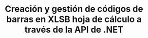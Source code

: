 ---
############################# Static ############################
layout: "auto-gen-gist"
draft: false
path: "es/assembly/net/barcode/xlsb/"
otherformats: XLS XLT XLSX XLSM XLTX XLTM ODS 

############################# Head ############################
head_title: "Cómo generar y agregar códigos de barras en una hoja de cálculo de Excel a través de C#, ASP.NET"
head_description: "GroupDocs.Assembly .NET API admite la creación e inserción de imágenes de códigos de barras dentro de documentos de hojas de cálculo de Excel (XLS, XLT, XLSX, XLSM, XLTX, XLTM y XLSB)."

############################# Header ############################
title: "Creación y gestión de códigos de barras en XLSB hoja de cálculo a través de la API de .NET"
description: "Usando GroupDocs.Assembly .NET API, los desarrolladores de software pueden crear y administrar dinámicamente imágenes de código de barras en documentos Excel XLSB Spreadsheet dentro de aplicaciones C#, ASP.NET."

######################### Download Button #######################
button:
    enable: true

############################# About ############################
about:
    enable: true
    title: "¿Cómo agregar la generación de código de barras para hojas de cálculo?"
    content: |
       Esta página proporciona información sobre cómo generar códigos de barras en una hoja de cálculo de Excel utilizando la API de .NET. Los códigos de barras son códigos digitales que almacenan información legible por máquina que normalmente se utiliza para la identificación rápida de una gran cantidad de artículos. Aporta velocidad y precisión a su sistema, lo que reduce automáticamente el tiempo de una operación. GroupDocs.Assembly es una potente API de .NET que permite a los desarrolladores de software dibujar mediante programación numerosas imágenes de códigos de barras 1D y 2D con texto personalizado, apariencia y diferentes tipos de codificación dentro de la hoja de cálculo de Microsoft Excel en una ubicación particular. La API también facilita la administración del tamaño de la imagen del código de barras, los colores de primer plano y de fondo, el tamaño de la fuente, la resolución de la imagen, la corrección automática de texto y más. 

############################# content ############################
steps:
    enable: true
    block:
    - title_left: "Generación de Códigos de Barras en XLSB Hojas de Cálculo a través de .NET"
      content_left: |
       GroupDocs.Assembly .NET brinda soporte completo para agregar y administrar códigos de barras dentro de la hoja de cálculo XLSB. El siguiente ejemplo de código C# .NET demuestra cómo generar e insertar imágenes de código de barras dentro de un documento de hoja de cálculo de Microsoft Excel.

      title_right: "Cómo usar imágenes de código de barras en XLS"
      content_right: |
        * Cree una instancia de [DocumentAssembler](https://apireference.groupdocs.com/assembly/net/groupdocs.assembly/documentassembler)
        * Llame al método [AssembleDocument](https://apireference.groupdocs.com/assembly/net/groupdocs.assembly.documentassembler/assembledocument/methods/1) con los siguientes parámetros
          * Stream para leer un documento de plantilla.
          * Stream para escribir el documento resultante.
          * Opciones adicionales para cargar y guardar documentos.
          * Información sobre objetos de origen de datos.

      gisthash: "8576f622912b355ce69966077033dcac"
      gistfile: "generate_barcodes_in_spreadsheets.cs"

    - title_left: "Requisitos del sistema"
      content_left: |
        Las API de GroupDocs.Assembly .NET son compatibles con todas las principales plataformas y sistemas operativos. Para obtener una guía completa de requisitos del sistema, visite [requisitos del sistema](https://docs.groupdocs.com/assembly/net/system-requirements/) Antes de ejecutar el código a continuación, asegúrese de tener los siguientes requisitos previos instalados en su sistema:
         * Sistemas Operativos: Microsoft Windows, Linux, Mac OS
         * Entorno de desarrollo: Visual Studio, Xamarin, MonoDevelop, etc.
         * Marcos: .NET Framework, .NET Standard, .NET Core, Mono
         * Obtenga la última versión de las API GroupDocs.Assembly .NET de [NuGet](https://www.nuget.org/packages/GroupDocs.Assembly/)
        
      title_right: "Por qué usar GroupDocs.Assembly"
      content_right: |
        * Permita a los usuarios crear documentos personalizados a partir de plantillas.
        * No se requiere software adicional para crear y automatizar documentos
        * Capacidad para generar un documento de salida basado en la fuente de datos
        * Insertar dinámicamente el contenido del documento en el informe
        * Adjunte dinámicamente archivos adjuntos de correo electrónico e inserte hipervínculos en informes
        * Eliminación automática de párrafos vacíos
        * Soporte completo para múltiples formatos de datos
        * Soporte de archivos adjuntos de correo electrónico dinámico

demos:
    enable: true
        

more_formats:
    enable: true


back_to_top:
    enable: true
---